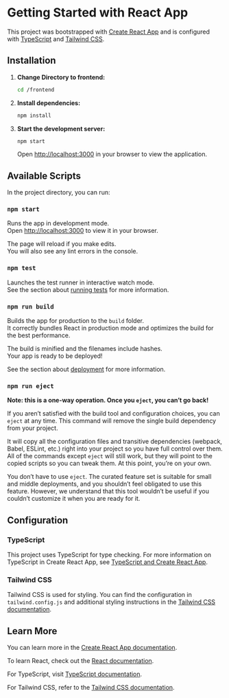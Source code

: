 # Getting Started with React App

This project was bootstrapped with [Create React App](https://github.com/facebook/create-react-app) and is configured with [TypeScript](https://www.typescriptlang.org/) and [Tailwind CSS](https://tailwindcss.com/).

## Installation

1. **Change Directory to frontend:**

    ```bash
    cd /frontend
    ```

2. **Install dependencies:**

    ```bash
    npm install
    ```

3. **Start the development server:**

    ```bash
    npm start
    ```

   Open [http://localhost:3000](http://localhost:3000) in your browser to view the application.

## Available Scripts

In the project directory, you can run:

### `npm start`

Runs the app in development mode.\
Open [http://localhost:3000](http://localhost:3000) to view it in your browser.

The page will reload if you make edits.\
You will also see any lint errors in the console.

### `npm test`

Launches the test runner in interactive watch mode.\
See the section about [running tests](https://facebook.github.io/create-react-app/docs/running-tests) for more information.

### `npm run build`

Builds the app for production to the `build` folder.\
It correctly bundles React in production mode and optimizes the build for the best performance.

The build is minified and the filenames include hashes.\
Your app is ready to be deployed!

See the section about [deployment](https://facebook.github.io/create-react-app/docs/deployment) for more information.

### `npm run eject`

**Note: this is a one-way operation. Once you `eject`, you can’t go back!**

If you aren’t satisfied with the build tool and configuration choices, you can `eject` at any time. This command will remove the single build dependency from your project.

It will copy all the configuration files and transitive dependencies (webpack, Babel, ESLint, etc.) right into your project so you have full control over them. All of the commands except `eject` will still work, but they will point to the copied scripts so you can tweak them. At this point, you’re on your own.

You don’t have to use `eject`. The curated feature set is suitable for small and middle deployments, and you shouldn’t feel obligated to use this feature. However, we understand that this tool wouldn’t be useful if you couldn’t customize it when you are ready for it.

## Configuration

### TypeScript

This project uses TypeScript for type checking. For more information on TypeScript in Create React App, see [TypeScript and Create React App](https://facebook.github.io/create-react-app/docs/adding-typescript).

### Tailwind CSS

Tailwind CSS is used for styling. You can find the configuration in `tailwind.config.js` and additional styling instructions in the [Tailwind CSS documentation](https://tailwindcss.com/docs).

## Learn More

You can learn more in the [Create React App documentation](https://facebook.github.io/create-react-app/docs/getting-started).

To learn React, check out the [React documentation](https://reactjs.org/).

For TypeScript, visit [TypeScript documentation](https://www.typescriptlang.org/docs/).

For Tailwind CSS, refer to the [Tailwind CSS documentation](https://tailwindcss.com/docs).
